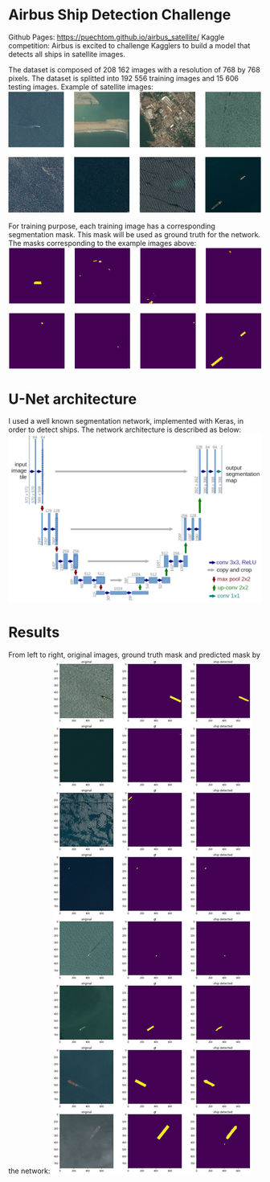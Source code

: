 # Airbus Ship Detection Challenge
Github Pages: https://puechtom.github.io/airbus_satellite/
Kaggle competition: Airbus is excited to challenge Kagglers to build a model that detects all ships in satellite images.

The dataset is composed of 208 162 images with a resolution of 768 by 768 pixels. The dataset is splitted into 192 556 training images and 15 606 testing images. Example of satellite images:
![images](https://raw.githubusercontent.com/puechtom/airbus_satellite/master/images.png)

For training purpose, each training image has a corresponding segmentation mask. This mask will be used as ground truth for the network. The masks corresponding to the example images above:
![masks](https://raw.githubusercontent.com/puechtom/airbus_satellite/master/masks.png)

# U-Net architecture
I used a well known segmentation network, implemented with Keras, in order to detect ships. The network architecture is described as below:
![unet](https://raw.githubusercontent.com/puechtom/airbus_satellite/master/u-net-architecture.png)

# Results
From left to right, original images, ground truth mask and predicted mask by the network:
![results](https://raw.githubusercontent.com/puechtom/airbus_satellite/master/results.png)
